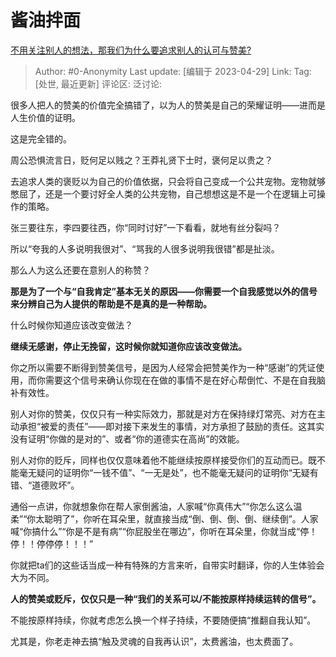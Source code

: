 # 酱油拌面
[不用关注别人的想法，那我们为什么要追求别人的认可与赞美?](https://www.zhihu.com/question/597750567/answer/3006124868)

> Author: #0-Anonymity
> Last update: [编辑于 2023-04-29]
> Link:
> Tag: [处世, 最近更新]
> 评论区:
> 泛讨论:

很多人把人的赞美的价值完全搞错了，以为人的赞美是自己的荣耀证明——进而是人生价值的证明。

这是完全错的。

周公恐惧流言日，贬何足以贱之？王莽礼贤下士时，褒何足以贵之？

去追求人类的褒贬以为自己的价值依据，只会将自己变成一个公共宠物。宠物就够憋屈了，还是一个要讨好全人类的公共宠物，自己想想这是不是一个在逻辑上可操作的策略。

张三要往东，李四要往西，你“同时讨好”一下看看，就地有丝分裂吗？

所以“夸我的人多说明我很对”、“骂我的人很多说明我很错”都是扯淡。

那么人为这么还要在意别人的称赞？

**那是为了一个与“自我肯定”基本无关的原因——你需要一个自我感觉以外的信号来分辨自己为人提供的帮助是不是真的是一种帮助。**

什么时候你知道应该改变做法？

**继续无感谢，停止无挽留，这时候你就知道你应该改变做法。**

你之所以需要不断得到赞美信号，是因为人经常会把赞美作为一种“感谢”的凭证使用，而你需要这个信号来确认你现在在做的事情不是在好心帮倒忙、不是在自我脑补有效性。

别人对你的赞美，仅仅只有一种实际效力，那就是对方在保持绿灯常亮、对方在主动承担“被爱的责任”——即对接下来发生的事情，对方承担了鼓励的责任。这其实没有证明“你做的是对的”、或者“你的道德实在高尚”的效能。

别人对你的贬斥，同样也仅仅意味着他不能继续按原样接受你们的互动而已。既不能毫无疑问的证明你“一钱不值”、“一无是处”，也不能毫无疑问的证明你“无疑有错、“道德败坏”。

通俗一点讲，你就想象你在帮人家倒酱油，人家喊“你真伟大”“你怎么这么温柔”“你太聪明了”，你听在耳朵里，就直接当成“倒、倒、倒、倒、继续倒”。人家喊“你搞什么”“你是不是有病”“你屁股坐在哪边”，你听在耳朵里，你就当成“停！停！！停停停！！！”

你就把ta们的这些话当成一种有特殊的方言来听，自带实时翻译，你的人生体验会大为不同。

**人的赞美或贬斥，仅仅只是一种“我们的关系可以/不能按原样持续运转的信号”。**

不能按原样持续，你就考虑怎么换一个样子持续，不要随便搞“推翻自我认知”。

尤其是，你老走神去搞“触及灵魂的自我再认识”，太费酱油，也太费面了。